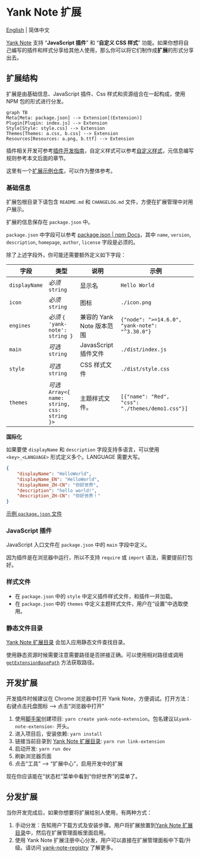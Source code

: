 # Yank Note 扩展

[English](./README.md) | 简体中文

[Yank Note](https://yank-note.com/) 支持 “**JavaScript 插件**” 和 “**自定义 CSS 样式**” 功能。如果你想将自己编写的插件和样式分享给其他人使用，那么你可以将它们制作成**扩展**的形式分享出去。

## 扩展结构

扩展是由基础信息、JavaScript 插件、Css 样式和资源组合在一起构成，使用 NPM 包的形式进行分发。

```mermaid
graph TB
Meta[Meta: package.json] --> Extension[(Extension)]
Plugin[Plugin: index.js] --> Extension
Style[Style: style.css] --> Extension
Themes[Themes: a.css, b.css] --> Extension
Resources[Resources: a.png, b.ttf] --> Extension
```

插件相关开发可参考[插件开发指南](https://github.com/purocean/yn/blob/develop/help/PLUGIN.md)，自定义样式可以参考[自定义样式](https://github.com/purocean/yn/blob/develop/help/FEATURES.md#custom-styles)，元信息编写规则参考本文后面的章节。

这里有一个[扩展示例仓库](https://github.com/purocean/yank-note-extension-example)，可以作为整体参考。

### 基础信息

扩展包根目录下请包含 `README.md` 和 `CHANGELOG.md` 文件，方便在扩展管理中对用户展示。

扩展的信息保存在 `package.json` 中。

`package.json` 中字段可以参考 [package.json | npm Docs](https://docs.npmjs.com/cli/v8/configuring-npm/package-json#homepage)，其中 `name`, `version`, `description`, `homepage`, `author`, `license` 字段是必须的。

除了上述字段外，你可能还需要额外定义如下字段：

| 字段 | 类型 | 说明 | 示例 |
| -- | -- | -- | -- |
| `displayName` | *必须* `string` | 显示名 | `Hello World` |
| `icon` | *必须* `string` | 图标 | `./icon.png` |
| `engines` | *必须* `{ 'yank-note': string }` | 兼容的 Yank Note 版本范围 | `{"node": ">=14.6.0", "yank-note": "^3.30.0"}` |
| `main` | *可选* `string` | JavasScript 插件文件 | `./dist/index.js` |
| `style` | *可选* `string` | CSS 样式文件 | `./dist/style.css` |
| `themes` | *可选* `Array<{ name: string, css: string }>` | 主题样式文件。 | `[{"name": "Red", "css": "./themes/demo1.css"}]` |


**国际化**

如果要使 `displayName` 和 `description` 字段支持多语言，可以使用 `<key>_<LANGUAGE>` 形式定义多个。LANGUAGE 需要大写。

```json
{
    "displayName": "HelloWorld",
    "displayName_EN": "HelloWorld",
    "displayName_ZH-CN": "你好世界",
    "description": "hello world!",
    "description_ZH-CN": "你好世界！"
}
```

[示例 `package.json` 文件](https://github.com/purocean/yank-note-extension-example/blob/main/package.json)

### JavaScript 插件

JavaScript 入口文件在 `package.json` 中的 `main` 字段中定义。

因为插件是在浏览器中运行，所以不支持 `require` 或 `import` 语法，需要提前打包好。

### 样式文件

- 在 `package.json` 中的 `style` 中定义插件样式文件，和插件一并加载。
- 在 `package.json` 中的 `themes` 中定义主题样式文件，用户在“设置”中选取使用。

### 静态文件目录

[Yank Note 扩展目录] 会加入应用静态文件查找目录。

使用静态资源时候需要注意需要路径是否拼接正确。可以使用相对路径或调用 [`getExtensionBasePath`](https://github.com/purocean/yank-note-extension/blob/ef321713d4f24318dd3ad657af723325b426edb6/packages/api/src/index.ts#L24) 方法获取路径。

## 开发扩展

开发插件时候建议在 Chrome 浏览器中打开 Yank Note，方便调试。打开方法：右键点击托盘图标 --> 点击“浏览器中打开”

1. 使用[脚手架](https://github.com/purocean/yank-note-extension/tree/main/packages/create-extension)创建项目: `yarn create yank-note-extension`。包名建议以`yank-note-extension-` 开头。
2. 进入项目后，安装依赖: `yarn install`
3. 链接当前目录到 [Yank Note 扩展目录]: `yarn run link-extension`
4. 启动开发: `yarn run dev`
5. 刷新浏览器页面
6. 点击“工具” --> “扩展中心”，启用开发中的扩展

现在你应该能在“状态栏”菜单中看到“你好世界”的菜单了。

## 分发扩展

当你开发完成后，如果你想要将扩展给别人使用，有两种方式：

1. 手动分发：告知用户下载方式及安装步骤。用户将扩展放置到[Yank Note 扩展目录]中，然后在扩展管理面板里面启用。
2. 使用 Yank Note 扩展注册中心分发，用户可以直接在扩展管理面板中下载/升级。请访问 [yank-note-registry](https://github.com/purocean/yank-note-registry) 了解更多。


[Yank Note 扩展目录]: https://github.com/purocean/yn/blob/develop/help/FEATURES.md#data-storage
